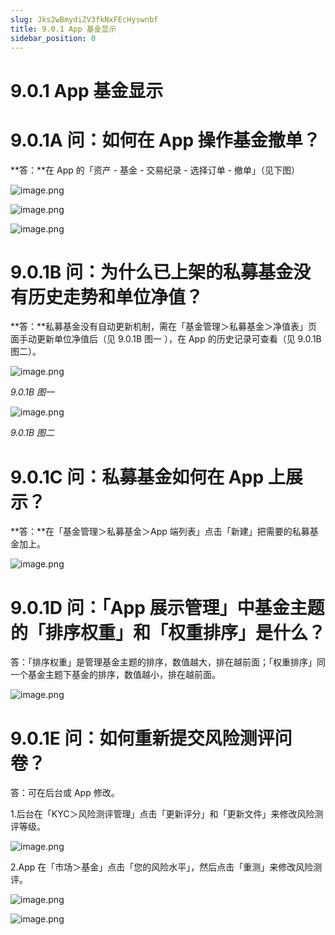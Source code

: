 ```yaml
---
slug: Jks2wBmydiZV3fkNxFEcHyswnbf
title: 9.0.1 App 基金显示
sidebar_position: 0
---
```



# 9.0.1 App 基金显示


# 9.0.1A 问：如何在 App 操作基金撤单？


**答：**在 App 的「资产 - 基金 - 交易纪录 - 选择订单 - 撤单」（见下图）


![image.png](/assets/d5291aad0992be2e86d470b1fdfc423f.png)


![image.png](/assets/2150e35e824815af3db399302e6353cf.png)


![image.png](/assets/e87baf562fb80c7b62caf4f28b85c9ff.png)


# 9.0.1B 问：为什么已上架的私募基金没有历史走势和单位净值？


**答：**私募基金没有自动更新机制，需在「基金管理＞私募基金＞净值表」页面手动更新单位净值后（见 9.0.1B 图一 ），在 App 的历史记录可查看（见 9.0.1B 图二）。


![image.png](/assets/e79cca5753af9edd302f6528afe6bf8f.png)


_9.0.1B 图一_


![image.png](/assets/ebdd48308c631baeb6db7157144be2dc.png)


_9.0.1B 图二_


# 9.0.1C 问：私募基金如何在 App 上展示？


**答：**在「基金管理＞私募基金＞App 端列表」点击「新建」把需要的私募基金加上。


![image.png](/assets/4fbc82e5e43771377a07fdb3b61afd03.png)


# 9.0.1D 问：「App 展示管理」中基金主题的「排序权重」和「权重排序」是什么？


答：「排序权重」是管理基金主题的排序，数值越大，排在越前面；「权重排序」同一个基金主题下基金的排序，数值越小，排在越前面。


![image.png](/assets/b285161cd372b55069613874f0258e66.png)


# 9.0.1E 问：如何重新提交风险测评问卷？


答：可在后台或 App 修改。


1.后台在「KYC＞风险测评管理」点击「更新评分」和「更新文件」来修改风险测评等级。


![image.png](/assets/cdae1bad8d9c8b0a722d432a18b5ebcc.png)


2.App 在「市场＞基金」点击「您的风险水平」，然后点击「重测」来修改风险测评。


![image.png](/assets/4c5b7529d4a3c9040e2095841e3eb168.png)


![image.png](/assets/ef28b7360dd9cd450704b6118b52c438.png)

